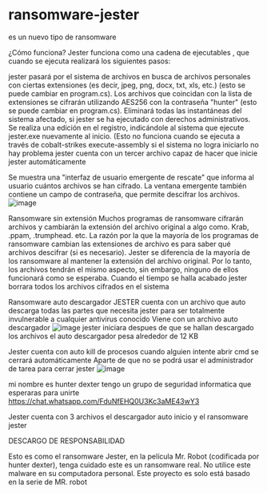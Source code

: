 # ransomware-jester 

es un nuevo tipo de ransomware  


¿Cómo funciona?
Jester funciona como una cadena de ejecutables , que cuando se ejecuta realizará los siguientes pasos:

jester pasará por el sistema de archivos en busca de archivos personales con ciertas extensiones (es decir, jpeg, png, docx, txt, xls, etc.) (esto se puede cambiar en program.cs).
Los archivos que coincidan con la lista de extensiones se cifrarán utilizando AES256 con la contraseña "hunter" (esto se puede cambiar en program.cs).
Eliminará todas las instantáneas del sistema afectado, si jester se ha ejecutado con derechos administrativos.
Se realiza una edición en el registro, indicándole al sistema que ejecute jester.exe nuevamente al inicio. (Esto no funciona cuando se ejecuta a través de cobalt-strikes execute-assembly si el sistema no logra iniciarlo no hay problema jester cuenta con un tercer archivo capaz de hacer que inicie jester automáticamente 

Se muestra una "interfaz de usuario emergente de rescate" que informa al usuario cuántos archivos se han cifrado. La ventana emergente también contiene un campo de contraseña, que permite descifrar los archivos.
 ![image](https://user-images.githubusercontent.com/91295669/134601820-bef2cb24-8bf7-485a-8efd-a87e8825d6f9.png)

Ransomware sin extensión
Muchos programas de ransomware cifrarán archivos y cambiarán la extensión del archivo original a algo como. Krab, .ppam, .trumphead. etc. La razón por la que la mayoría de los programas de ransomware cambian las extensiones de archivo es para saber qué archivos descifrar (si es necesario). Jester se diferencia de la mayoría de los ransomware al mantener la extensión del archivo original. Por lo tanto, los archivos tendrán el mismo aspecto, sin embargo, ninguno de ellos funcionará como se esperaba.
Cuando el tiempo se halla acabado jester borrara todos los archivos cifrados en el sistema 

Ransomware auto descargador 
JESTER cuenta con un archivo que auto descarga todas las partes que necesita jester para ser totalmente invulnerable a cualquier antivirus conocido 
Viene con un archivo auto descargador
![image](https://user-images.githubusercontent.com/91295669/134601890-37372bf3-5071-4553-965a-deb1cad3ceea.png)
jester iniciara  despues de que se hallan descargado los archivos el auto descargador pesa alrededor de 12 KB 
 
Jester cuenta con auto kill de procesos cuando alguien intente abrir cmd se cerrará automáticamente 
Aparte de que no se podrá usar el administrador de tarea para cerrar jester
![image](https://user-images.githubusercontent.com/91295669/134602445-8e069a7f-0372-4642-a91a-8cd1642e4355.png)

mi nombre es hunter dexter  tengo  un grupo de seguridad informatica que esperaras para unirte
https://chat.whatsapp.com/FduNfEHQ0U3Kc3aME43wY3

 
Jester cuenta con 3 archivos el descargador auto inicio y el ransomware jester


DESCARGO DE RESPONSABILIDAD


Esto es como el ransomware Jester, en la película Mr. Robot (codificada por hunter dexter), tenga cuidado este es un ransomware real. No utilice este malware en su computadora personal. Este proyecto es solo está basado en la serie de MR. robot 


